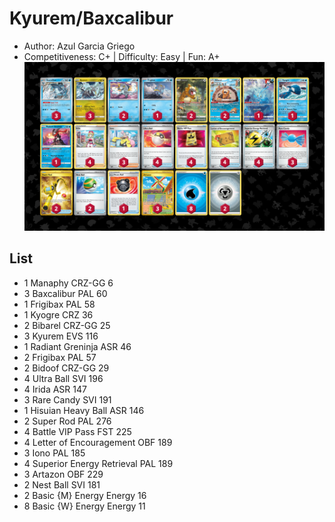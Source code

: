 # Kyurem/Baxcalibur

- Author: Azul Garcia Griego
- Competitiveness: C+ | Difficulty: Easy | Fun: A+
![decklist](../../!Images/Standard/7BST-MEW/Kyurem-Baxcalibur.png)

## List
* 1 Manaphy CRZ-GG 6
* 3 Baxcalibur PAL 60
* 1 Frigibax PAL 58
* 1 Kyogre CRZ 36
* 2 Bibarel CRZ-GG 25
* 3 Kyurem EVS 116
* 1 Radiant Greninja ASR 46
* 2 Frigibax PAL 57
* 2 Bidoof CRZ-GG 29
* 4 Ultra Ball SVI 196
* 4 Irida ASR 147
* 3 Rare Candy SVI 191
* 1 Hisuian Heavy Ball ASR 146
* 2 Super Rod PAL 276
* 4 Battle VIP Pass FST 225
* 4 Letter of Encouragement OBF 189
* 3 Iono PAL 185
* 4 Superior Energy Retrieval PAL 189
* 3 Artazon OBF 229
* 2 Nest Ball SVI 181
* 2 Basic {M} Energy Energy 16
* 8 Basic {W} Energy Energy 11
